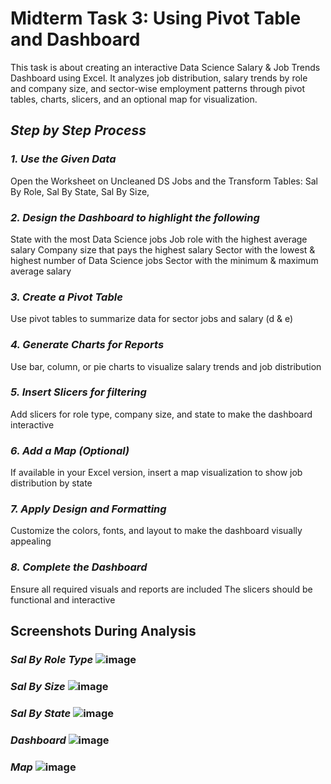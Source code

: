 # Midterm Task 3: Using Pivot Table and Dashboard
This task is about creating an interactive Data Science Salary & Job Trends Dashboard using Excel. It analyzes job distribution, salary trends by role and company size, and sector-wise employment patterns through pivot tables, charts, slicers, and an optional map for visualization.

## ***Step by Step Process***

### ***1. Use the Given Data***
Open the Worksheet on Uncleaned DS Jobs and the Transform Tables:
Sal By Role,
Sal By State,
Sal By Size,
  ### ***2. Design the Dashboard to highlight the following***
State with the most Data Science jobs
Job role with the highest average salary
Company size that pays the highest salary
Sector with the lowest & highest number of Data Science jobs
Sector with the minimum & maximum average salary
### ***3. Create a Pivot Table***
Use pivot tables to summarize data for sector jobs and salary (d & e)
### ***4. Generate Charts for Reports***
Use bar, column, or pie charts to visualize salary trends and job distribution
### ***5. Insert Slicers for filtering***
Add slicers for role type, company size, and state to make the dashboard interactive
### ***6. Add a Map (Optional)***
If available in your Excel version, insert a map visualization to show job distribution by state
### ***7. Apply Design and Formatting***
Customize the colors, fonts, and layout to make the dashboard visually appealing
### ***8. Complete the Dashboard***
Ensure all required visuals and reports are included
The slicers should be functional and interactive

## Screenshots During Analysis

### ***Sal By Role Type*** ![image](https://github.com/user-attachments/assets/a72cc565-72a5-4420-bd64-23ce94cc260d)
 
### ***Sal By Size*** ![image](https://github.com/user-attachments/assets/34af1c79-0e8c-4aa7-aa62-c0046960c760)

### ***Sal By State*** ![image](https://github.com/user-attachments/assets/fa15d624-abf4-40c4-bdb7-6e8b22605856)

### ***Dashboard*** ![image](https://github.com/user-attachments/assets/d3133179-5856-4672-95e8-51ca7def9f42)

### ***Map*** ![image](https://github.com/user-attachments/assets/ca4fa3ee-2c44-4951-9663-a50afa6d9048)


